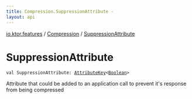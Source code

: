 ```yaml
---
title: Compression.SuppressionAttribute - 
layout: api
---
```


<div class='api-docs-breadcrumbs'><a href="../index.html">io.ktor.features</a> / <a href="index.html">Compression</a> / <a href="./-suppression-attribute.html">SuppressionAttribute</a></div>

# SuppressionAttribute

<div class="signature"><code><span class="keyword">val </span><span class="identifier">SuppressionAttribute</span><span class="symbol">: </span><a href="../../io.ktor.util/-attribute-key/index.html"><span class="identifier">AttributeKey</span></a><span class="symbol">&lt;</span><a href="https://kotlinlang.org/api/latest/jvm/stdlib/kotlin/-boolean/index.html"><span class="identifier">Boolean</span></a><span class="symbol">&gt;</span></code></div>

Attribute that could be added to an application call to prevent it's response from being compressed

